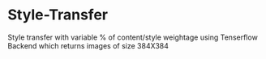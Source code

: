 # Style-Transfer
Style transfer with variable % of content/style weightage using Tenserflow Backend which returns images of size 384X384
